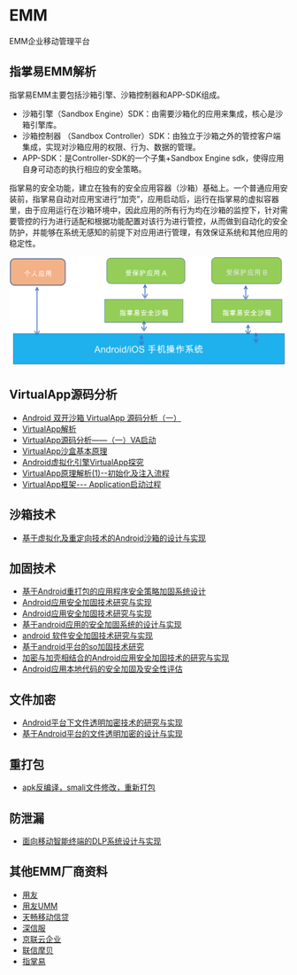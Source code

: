 # EMM
EMM企业移动管理平台

## 指掌易EMM解析
指掌易EMM主要包括沙箱引擎、沙箱控制器和APP-SDK组成。
* 沙箱引擎（Sandbox Engine）SDK：由需要沙箱化的应用来集成，核心是沙箱引擎库。
* 沙箱控制器 （Sandbox Controller）SDK：由独立于沙箱之外的管控客户端集成，实现对沙箱应用的权限、行为、数据的管理。
* APP-SDK：是Controller-SDK的一个子集+Sandbox Engine sdk，使得应用自身可动态的执行相应的安全策略。

指掌易的安全功能，建立在独有的安全应用容器（沙箱）基础上。一个普通应用安装前，指掌易自动对应用宝进行“加壳”，应用启动后，运行在指掌易的虚拟容器里，由于应用运行在沙箱环境中，因此应用的所有行为均在沙箱的监控下，针对需要管控的行为进行适配和根据功能配置对该行为进行管控，从而做到自动化的安全防护，并能够在系统无感知的前提下对应用进行管理，有效保证系统和其他应用的稳定性。

![1](image/1.png)

## VirtualApp源码分析
* [Android 双开沙箱 VirtualApp 源码分析（一）](https://blog.csdn.net/ganyao939543405/article/details/76146760)
* [VirtualApp解析](https://www.jianshu.com/nb/21276638)
* [VirtualApp源码分析——（一）VA启动](https://blog.csdn.net/weixin_35016347/article/details/80193017)
* [VirtualApp沙盒基本原理](https://blog.csdn.net/earbao/article/details/71156623)
* [Android虚拟化引擎VirtualApp探究](https://developer.aliyun.com/article/616978)
* [VirtualApp原理解析(1)--初始化及注入流程](https://blog.csdn.net/leif_/article/details/72420934)
* [VirtualApp框架--- Application启动过程](https://blog.csdn.net/suningning/article/details/52073191)

## 沙箱技术
* [基于虚拟化及重定向技术的Android沙箱的设计与实现](http://www.doc88.com/p-7129181636860.html)

## 加固技术
* [基于Android重打包的应用程序安全策略加固系统设计](https://www.doc88.com/p-2095552902950.html)
* [Android应用安全加固技术研究与实现](https://www.doc88.com/p-6981533664632.html)
* [Android应用安全加固技术研究与实现](https://www.doc88.com/p-6478639576884.html)
* [基于android应用的安全加固系统的设计与实现](https://www.doc88.com/p-7334990393423.html)
* [android 软件安全加固技术研究与实现](https://www.doc88.com/p-0909694508682.html)
* [基于android平台的so加固技术研究](https://www.doc88.com/p-5029750143826.html)
* [加密与加壳相结合的Android应用安全加固技术的研究与实现](https://www.doc88.com/p-9416474581678.html)
* [Android应用本地代码的安全加固及安全性评估
](https://www.doc88.com/p-9738410423907.html)

## 文件加密
* [Android平台下文件透明加密技术的研究与实现](https://www.doc88.com/p-1136394037185.html)
* [基于Android平台的文件透明加密的设计与实现
](https://www.doc88.com/p-7784997422678.html)


## 重打包
* [apk反编译，smali文件修改，重新打包](https://blog.csdn.net/wxk105/article/details/62231068)

## 防泄漏
* [面向移动智能终端的DLP系统设计与实现](https://www.doc88.com/p-1933536793694.html)


## 其他EMM厂商资料

* [用友](https://iuap.yonyoucloud.com/doc/mobile_emm.html#/md-build/mobile_emm/articles/emm/2-/ydgl.md?key=%E7%A7%BB%E5%8A%A8%E7%AE%A1%E7%90%86)
* [用友UMM](https://moli.yonyoucloud.com/molidoc/docs/ummdoc/34)
* [天畅移动信贷](https://www.techown.com/mf/mobile_credit.html)
* [深信服](https://www.sangfor.com.cn/product-and-solution/sangfor-security/emm)
* [京联云企业](http://www.pekall.com/index.html)
* [联信摩贝](http://www.trustmobi.com/zh/)
* [指掌易](https://www.zhizhangyi.com/pdt_emm.html)
